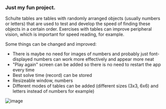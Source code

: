 ### Just my fun project.

Schulte tables are tables with randomly arranged objects (usually numbers or letters) that are used to test and develop the speed of finding these objects in a certain order. Exercises with tables can improve peripheral vision, which is important for speed reading, for example.

Some things can be changed and improved:
- There is maybe no need for images of numbers and probably just font-displayed numbers can work more effectively and appear more neat
- "Play again" screen can be added so there is no need to restart the app every time
- Best solve time (record) can be stored
- Resizeable window, numbers
- Different modes of tables can be added (different sizes (3x3, 6x6) and letters instead of numbers for example)

![image](https://github.com/Ratiboredom/shulte_table_pygame/assets/71456195/80ad198e-6e0a-4f99-accb-d8856504d035)
